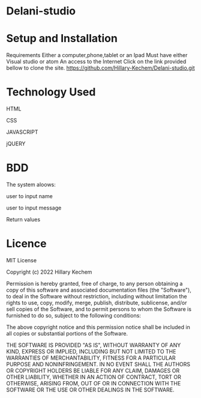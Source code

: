 # Delani-studio
# Setup and Installation

Requirements Either a computer,phone,tablet or an Ipad
Must have either Visual studio or atom
An access to the Internet
Click on the link provided bellow to clone the site. https://github.com/Hillary-Kechem/Delani-studio.git

# Technology Used 
HTML

CSS 

JAVASCRIPT

jQUERY

# BDD
The system aloows:

user to input name


user to input message


Return values

# Licence
MIT License

Copyright (c) 2022 Hillary Kechem

Permission is hereby granted, free of charge, to any person obtaining a copy
of this software and associated documentation files (the "Software"), to deal
in the Software without restriction, including without limitation the rights
to use, copy, modify, merge, publish, distribute, sublicense, and/or sell
copies of the Software, and to permit persons to whom the Software is
furnished to do so, subject to the following conditions:

The above copyright notice and this permission notice shall be included in all
copies or substantial portions of the Software.

THE SOFTWARE IS PROVIDED "AS IS", WITHOUT WARRANTY OF ANY KIND, EXPRESS OR
IMPLIED, INCLUDING BUT NOT LIMITED TO THE WARRANTIES OF MERCHANTABILITY,
FITNESS FOR A PARTICULAR PURPOSE AND NONINFRINGEMENT. IN NO EVENT SHALL THE
AUTHORS OR COPYRIGHT HOLDERS BE LIABLE FOR ANY CLAIM, DAMAGES OR OTHER
LIABILITY, WHETHER IN AN ACTION OF CONTRACT, TORT OR OTHERWISE, ARISING FROM,
OUT OF OR IN CONNECTION WITH THE SOFTWARE OR THE USE OR OTHER DEALINGS IN THE
SOFTWARE.

